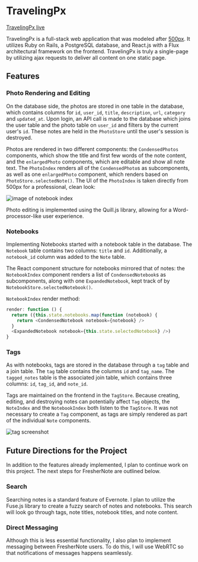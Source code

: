# TravelingPx

[TravelingPx live][heroku]

[heroku]: https://travelingpx.herokuapp.com/

TravelingPx is a full-stack web application that was modeled after [500px][500px-link]. It utilizes Ruby on Rails, a PostgreSQL database, and React.js with a Flux architectural framework on the frontend. TravelingPx is truly a single-page by utilizing ajax requests to deliver all content on one static page.

[500px-link]: https://500px.com/

## Features
[splashpage]: ./docs/images/splashpage.png

### Photo Rendering and Editing

  On the database side, the photos are stored in one table in the database, which contains columns for `id`, `user_id`, `title`, `description`, `url`, `category` and `updated_at`.  Upon login, an API call is made to the database which joins the user table and the photo table on `user_id` and filters by the current user's `id`.  These notes are held in the `PhotoStore` until the user's session is destroyed.  

  Photos are rendered in two different components: the `CondensedPhotos` components, which show the title and first few words of the note content, and the `enlargedPhoto` components, which are editable and show all note text.  The `PhotoIndex` renders all of the `CondensedPhoto`s as subcomponents, as well as one `enlargedPhoto` component, which renders based on `PhotoStore.selectedNote()`. The UI of the `PhotoIndex` is taken directly from 500px for a professional, clean look:  

![image of notebook index](https://github.com/appacademy/sample-project-proposal/blob/master/docs/noteIndex.png)

Photo editing is implemented using the Quill.js library, allowing for a Word-processor-like user experience.

### Notebooks

Implementing Notebooks started with a notebook table in the database.  The `Notebook` table contains two columns: `title` and `id`.  Additionally, a `notebook_id` column was added to the `Note` table.  

The React component structure for notebooks mirrored that of notes: the `NotebookIndex` component renders a list of `CondensedNotebook`s as subcomponents, along with one `ExpandedNotebook`, kept track of by `NotebookStore.selectedNotebook()`.  

`NotebookIndex` render method:

```javascript
render: function () {
  return ({this.state.notebooks.map(function (notebook) {
    return <CondensedNotebook notebook={notebook} />
  }
  <ExpandedNotebook notebook={this.state.selectedNotebook} />)
}
```

### Tags

As with notebooks, tags are stored in the database through a `tag` table and a join table.  The `tag` table contains the columns `id` and `tag_name`.  The `tagged_notes` table is the associated join table, which contains three columns: `id`, `tag_id`, and `note_id`.  

Tags are maintained on the frontend in the `TagStore`.  Because creating, editing, and destroying notes can potentially affect `Tag` objects, the `NoteIndex` and the `NotebookIndex` both listen to the `TagStore`.  It was not necessary to create a `Tag` component, as tags are simply rendered as part of the individual `Note` components.  

![tag screenshot](https://github.com/appacademy/sample-project-proposal/blob/master/docs/tagScreenshot.png)

## Future Directions for the Project

In addition to the features already implemented, I plan to continue work on this project.  The next steps for FresherNote are outlined below.

### Search

Searching notes is a standard feature of Evernote.  I plan to utilize the Fuse.js library to create a fuzzy search of notes and notebooks.  This search will look go through tags, note titles, notebook titles, and note content.  

### Direct Messaging

Although this is less essential functionality, I also plan to implement messaging between FresherNote users.  To do this, I will use WebRTC so that notifications of messages happens seamlessly.  
